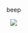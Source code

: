<p align="center">
beep
</p>
<div align="center">
  <img src="https://i.postimg.cc/YqbShcgm/tumblr-b92f58b5d60862713f3f9a98107ad7b3-58b55535-1280.png"  />
</div>
